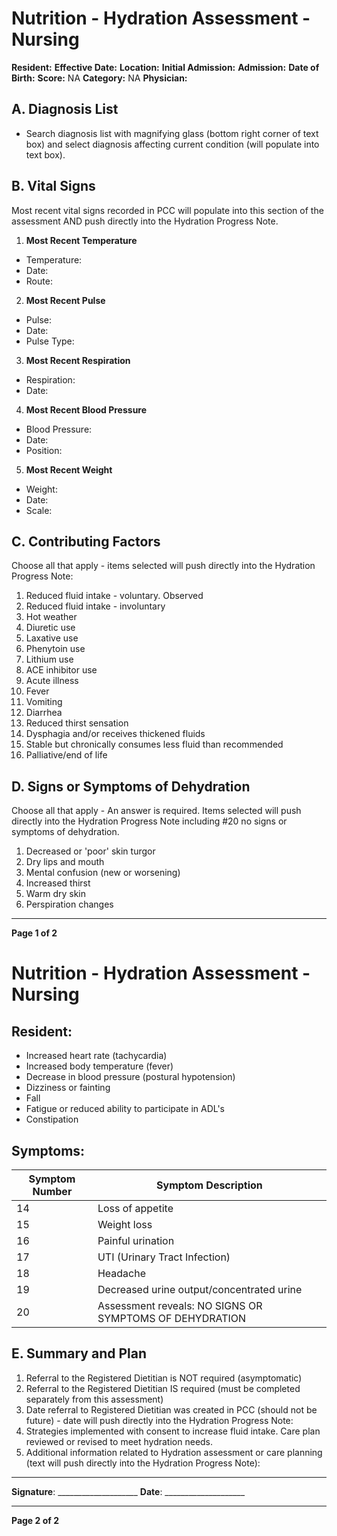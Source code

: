 # Nutrition - Hydration Assessment - Nursing

**Resident:**
**Effective Date:**
**Location:**
**Initial Admission:**
**Admission:**
**Date of Birth:**
**Score:** NA
**Category:** NA
**Physician:**

## A. Diagnosis List
- Search diagnosis list with magnifying glass (bottom right corner of text box) and select diagnosis affecting current condition (will populate into text box).

## B. Vital Signs
Most recent vital signs recorded in PCC will populate into this section of the assessment AND push directly into the Hydration Progress Note.

1. **Most Recent Temperature**
- Temperature:
- Date:
- Route:

2. **Most Recent Pulse**
- Pulse:
- Date:
- Pulse Type:

3. **Most Recent Respiration**
- Respiration:
- Date:

4. **Most Recent Blood Pressure**
- Blood Pressure:
- Date:
- Position:

5. **Most Recent Weight**
- Weight:
- Date:
- Scale:

## C. Contributing Factors
Choose all that apply - items selected will push directly into the Hydration Progress Note:

1. Reduced fluid intake - voluntary. Observed
2. Reduced fluid intake - involuntary
3. Hot weather
4. Diuretic use
5. Laxative use
6. Phenytoin use
7. Lithium use
8. ACE inhibitor use
9. Acute illness
10. Fever
11. Vomiting
12. Diarrhea
13. Reduced thirst sensation
14. Dysphagia and/or receives thickened fluids
15. Stable but chronically consumes less fluid than recommended
16. Palliative/end of life

## D. Signs or Symptoms of Dehydration
Choose all that apply - An answer is required. Items selected will push directly into the Hydration Progress Note including #20 no signs or symptoms of dehydration.

1. Decreased or 'poor' skin turgor
2. Dry lips and mouth
3. Mental confusion (new or worsening)
4. Increased thirst
5. Warm dry skin
6. Perspiration changes

----

**Page 1 of 2**

# Nutrition - Hydration Assessment - Nursing

## Resident:
- Increased heart rate (tachycardia)
- Increased body temperature (fever)
- Decrease in blood pressure (postural hypotension)
- Dizziness or fainting
- Fall
- Fatigue or reduced ability to participate in ADL's
- Constipation

## Symptoms:
| Symptom Number | Symptom Description                                      |
|----------------|---------------------------------------------------------|
| 14             | Loss of appetite                                         |
| 15             | Weight loss                                             |
| 16             | Painful urination                                       |
| 17             | UTI (Urinary Tract Infection)                           |
| 18             | Headache                                               |
| 19             | Decreased urine output/concentrated urine              |
| 20             | Assessment reveals: NO SIGNS OR SYMPTOMS OF DEHYDRATION|

## E. Summary and Plan
1. Referral to the Registered Dietitian is NOT required (asymptomatic)
2. Referral to the Registered Dietitian IS required (must be completed separately from this assessment)
3. Date referral to Registered Dietitian was created in PCC (should not be future) - date will push directly into the Hydration Progress Note:
4. Strategies implemented with consent to increase fluid intake. Care plan reviewed or revised to meet hydration needs.
5. Additional information related to Hydration assessment or care planning (text will push directly into the Hydration Progress Note):

----

**Signature**: ____________________
**Date**: ____________________

----

**Page 2 of 2**